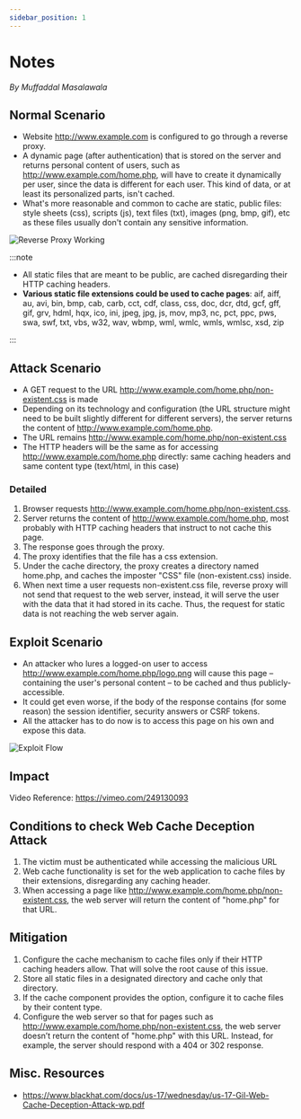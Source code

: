 ```yaml
---
sidebar_position: 1
---
```

# Notes
_By Muffaddal Masalawala_

## Normal Scenario

* Website http://www.example.com is configured to go through a reverse proxy.
* A dynamic page (after authentication) that is stored on the server and returns personal content of users, such as http://www.example.com/home.php, will have to create it dynamically per user, since the data is different for each user. This kind of data, or at least its personalized parts, isn't cached.
* What's more reasonable and common to cache are static, public files: style sheets (css), scripts (js), text files (txt), images (png, bmp, gif), etc as these files usually don't contain any sensitive information.

![Reverse Proxy Working](https://miro.medium.com/max/625/0*YVcUk4-Qv7lb06L1.jpg)

:::note
* All static files that are meant to be public, are cached disregarding their HTTP caching headers.
* **Various static file extensions could be used to cache pages**: aif, aiff, au, avi, bin, bmp, cab, carb, cct, cdf, class, css, doc, dcr, dtd, gcf, gff, gif, grv, hdml, hqx, ico, ini, jpeg, jpg, js, mov, mp3, nc, pct, ppc, pws, swa, swf, txt, vbs, w32, wav, wbmp, wml, wmlc, wmls, wmlsc, xsd, zip

:::

## Attack Scenario

* A GET request to the URL http://www.example.com/home.php/non-existent.css is made
* Depending on its technology and configuration (the URL structure might need to be built slightly different for different servers), the server returns the content of http://www.example.com/home.php.
* The URL remains http://www.example.com/home.php/non-existent.css
* The HTTP headers will be the same as for accessing http://www.example.com/home.php directly: same caching headers and same content type (text/html, in this case)

### Detailed

1. Browser requests http://www.example.com/home.php/non-existent.css.
2. Server returns the content of http://www.example.com/home.php, most probably with HTTP caching headers that instruct to not cache this page.
3. The response goes through the proxy.
4. The proxy identifies that the file has a css extension.
5. Under the cache directory, the proxy creates a directory named home.php, and caches the imposter "CSS" file (non-existent.css) inside.
6. When next time a user requests non-existent.css file, reverse proxy will not send that request to the web server, instead, it will serve the user with the data that it had stored in its cache. Thus, the request for static data is not reaching the web server again.

## Exploit Scenario

* An attacker who lures a logged-on user to access http://www.example.com/home.php/logo.png will cause this page – containing the user's personal content – to be cached and thus publicly-accessible.
* It could get even worse, if the body of the response contains (for some reason) the session identifier, security answers or CSRF tokens.
* All the attacker has to do now is to access this page on his own and expose this data.

![Exploit Flow](https://1.bp.blogspot.com/-zDck8_k-E4Y/WLP6c7VCu-I/AAAAAAAAGcI/lHhHh8SgO5cEVQ3iRBCAVPvdd3Fe-YB8ACLcB/s640/Web_Cache_Manipulation.png)

## Impact

Video Reference: https://vimeo.com/249130093

## Conditions to check Web Cache Deception Attack

1. The victim must be authenticated while accessing the malicious URL
2. Web cache functionality is set for the web application to cache files by their extensions, disregarding any caching header.
3. When accessing a page like http://www.example.com/home.php/non-existent.css, the web server will return the content of "home.php" for that URL.

## Mitigation
1. Configure the cache mechanism to cache files only if their HTTP caching headers allow. That will solve the root cause of this issue.
2. Store all static files in a designated directory and cache only that directory.
3. If the cache component provides the option, configure it to cache files by their content type.
4. Configure the web server so that for pages such as http://www.example.com/home.php/non-existent.css, the web server doesn’t return the content of "home.php" with this URL. Instead, for example, the server should respond with a 404 or 302 response.

## Misc. Resources

* https://www.blackhat.com/docs/us-17/wednesday/us-17-Gil-Web-Cache-Deception-Attack-wp.pdf